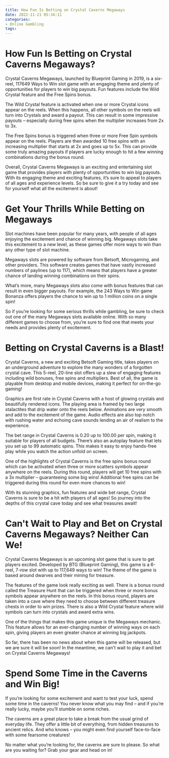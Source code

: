 ```yaml
---
title: How Fun Is Betting on Crystal Caverns Megaways
date: 2022-11-21 05:34:11
categories:
- Online Gambling
tags:
---
```



#  How Fun Is Betting on Crystal Caverns Megaways?

Crystal Caverns Megaways, launched by Blueprint Gaming in 2019, is a six-reel, 117649 Ways to Win slot game with an engaging theme and plenty of opportunities for players to win big payouts. Fun features include the Wild Crystal feature and the Free Spins bonus.

The Wild Crystal feature is activated when one or more Crystal icons appear on the reels. When this happens, all other symbols on the reels will turn into Crystals and award a payout. This can result in some impressive payouts – especially during free spins when the multiplier increases from 2x to 3x.

The Free Spins bonus is triggered when three or more Free Spin symbols appear on the reels. Players are then awarded 10 free spins with an increasing multiplier that starts at 2x and goes up to 5x. This can provide some truly amazing payouts if players are lucky enough to hit a few winning combinations during the bonus round.

Overall, Crystal Caverns Megaways is an exciting and entertaining slot game that provides players with plenty of opportunities to win big payouts. With its engaging theme and exciting features, it’s sure to appeal to players of all ages and experience levels. So be sure to give it a try today and see for yourself what all the excitement is about!

#  Get Your Thrills While Betting on Megaways

Slot machines have been popular for many years, with people of all ages enjoying the excitement and chance of winning big. Megaways slots take this excitement to a new level, as these games offer more ways to win than any other type of slot machine.

Megaways slots are powered by software from Betsoft, Microgaming, and other providers. This software creates games that have vastly increased numbers of paylines (up to 117), which means that players have a greater chance of landing winning combinations on their spins.

What’s more, many Megaways slots also come with bonus features that can result in even bigger payouts. For example, the 243 Ways to Win game Bonanza offers players the chance to win up to 1 million coins on a single spin!

So if you’re looking for some serious thrills while gambling, be sure to check out one of the many Megaways slots available online. With so many different games to choose from, you’re sure to find one that meets your needs and provides plenty of excitement.

#  Betting on Crystal Caverns is a Blast!

Crystal Caverns, a new and exciting Betsoft Gaming title, takes players on an underground adventure to explore the many wonders of a forgotten crystal cave. This 5-reel, 20-line slot offers up a slew of engaging features including wild bonuses, free spins and multipliers. Best of all, the game is playable from desktop and mobile devices, making it perfect for on-the-go gaming!

Graphics are first rate in Crystal Caverns with a host of glowing crystals and beautifully rendered icons. The playing area is framed by two large stalactites that drip water onto the reels below. Animations are very smooth and add to the excitement of the game. Audio effects are also top notch with rushing water and echoing cave sounds lending an air of realism to the experience.

The bet range in Crystal Caverns is 0.20 up to 100.00 per spin, making it suitable for players of all budgets. There’s also an autoplay feature that lets you set up to 99 automatic spins. This makes it easy to enjoy hands-free play while you watch the action unfold on screen.

One of the highlights of Crystal Caverns is the free spins bonus round which can be activated when three or more scatters symbols appear anywhere on the reels. During this round, players will get 10 free spins with a 3x multiplier – guaranteeing some big wins! Additional free spins can be triggered during this round for even more chances to win!

With its stunning graphics, fun features and wide bet range, Crystal Caverns is sure to be a hit with players of all ages! So journey into the depths of this crystal cave today and see what treasures await!

#  Can't Wait to Play and Bet on Crystal Caverns Megaways? Neither Can We!

Crystal Caverns Megaways is an upcoming slot game that is sure to get players excited. Developed by BTG (Blueprint Gaming), this game is a 6-reel, 7-row slot with up to 117,649 ways to win! The theme of the game is based around dwarves and their mining for treasure.

The features of the game look really exciting as well. There is a bonus round called the Treasure Hunt that can be triggered when three or more bonus symbols appear anywhere on the reels. In this bonus round, players are taken into a cave where they need to choose between different treasure chests in order to win prizes. There is also a Wild Crystal feature where wild symbols can turn into crystals and award extra wins.

One of the things that makes this game unique is the Megaways mechanic. This feature allows for an ever-changing number of winning ways on each spin, giving players an even greater chance at winning big jackpots.

So far, there has been no news about when this game will be released, but we are sure it will be soon! In the meantime, we can't wait to play it and bet on Crystal Caverns Megaways!

#  Spend Some Time in the Caverns and Win Big!

If you’re looking for some excitement and want to test your luck, spend some time in the caverns! You never know what you may find – and if you’re really lucky, maybe you’ll stumble on some riches.

The caverns are a great place to take a break from the usual grind of everyday life. They offer a little bit of everything, from hidden treasures to ancient relics. And who knows – you might even find yourself face-to-face with some fearsome creatures!

No matter what you’re looking for, the caverns are sure to please. So what are you waiting for? Grab your gear and head on in!